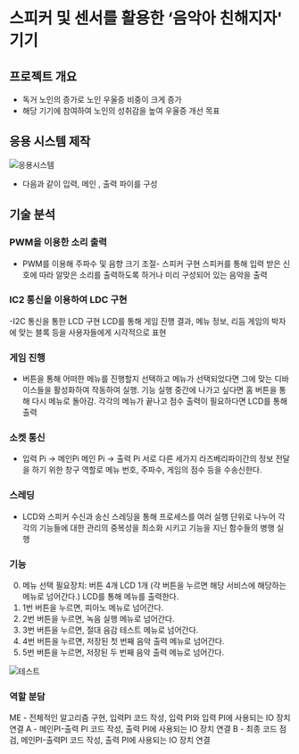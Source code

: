 # 스피커 및 센서를 활용한 ‘음악아 친해지자' 기기

## 프로젝트 개요
- 독거 노인의 증가로 노인 우울증 비중이 크게 증가
- 해당 기기에 참여하여 노인의 성취감을 높여 우울증 개선 목표


## 응용 시스템 제작
![응용시스템]("system.png')
- 다음과 같이 입력, 메인 , 출력 파이를 구성

## 기술 분석

### PWM을 이용한 소리 출력
- PWM를 이용해 주파수 및 음향 크기 조절- 스피커 구현 스피커를 통해 입력 받은 신호에 따라 알맞은 소리를 출력하도록 하거나 미리 구성되어 있는 음악을 출력

### IC2 통신을 이용하여 LDC 구현
-I2C 통신을 통한 LCD 구현 LCD를 통해 게임 진행 결과, 메뉴 정보, 리듬 게임의 박자에 맞는 블록 등을 사용자들에게 시각적으로 표현

### 게임 진행
- 버튼을 통해 어떠한 메뉴를 진행할지 선택하고 메뉴가 선택되었다면 그에 맞는 디바이스들을 활성화하여 작동하여 실행.  기능 실행 중간에 나가고  싶다면 홈 버튼을 통해 다시 메뉴로 
돌아감. 각각의 메뉴가 끝나고 점수  출력이 필요하다면 LCD를 통해 출력


### 소켓 통신
- 입력 Pi -> 메인Pi  메인 Pi -> 출력 Pi 서로 다른 세가지 라즈베리파이간의 정보 전달을 하기 위한 창구 역할로 메뉴 번호, 주파수, 게임의 점수 등을 수송신한다. 

### 스레딩
- LCD와 스피커 수신과 송신 스레딩을 통해 프로세스를 여러 실행 단위로 나누어 각각의 기능들에 대한 관리의 중복성을 최소화 시키고 기능을 지닌 함수들의 병행  실행


### 기능

0. 메뉴 선택
필요장치: 버튼 4개 LCD 1개
	(각 버튼을 누르면 해당 서비스에 해당하는 메뉴로 넘어간다.)
	LCD를 통해 메뉴를 출력한다.
1.  1번 버튼을 누르면, 피아노 메뉴로 넘어간다.
2.  2번 버튼을 누르면, 녹음 실행 메뉴로 넘어간다.
3.  3번 버튼을 누르면, 절대 음감 테스트 메뉴로 넘어간다.
4.  4번 버튼을 누르면, 저장된 첫 번째 음악 출력 메뉴로 넘어간다.
5.  5번 버튼을 누르면,  저장된 두 번째 음악 출력 메뉴로 넘어간다.


![테스트]("test.png")


### 역할 분담
ME - 전체적인 알고리즘 구현, 입력PI 코드 작성, 입력 PI와 입력 PI에 사용되는 IO 장치 연결
A - 메인PI-출력 PI 코드 작성, 출력 PI에 사용되는 IO 장치 연결
B - 최종 코드 점검, 메인PI-출력PI 코드 작성, 출력 PI에 사용되는 IO 장치 연결
